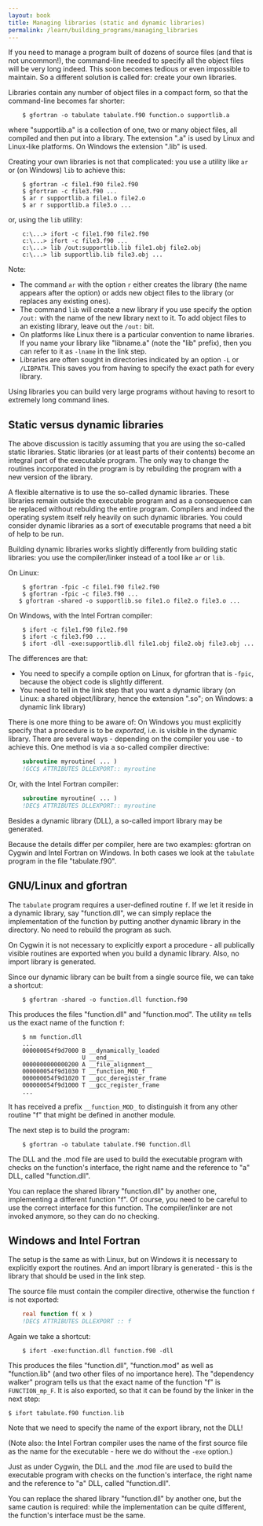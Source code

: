 ```yaml
---
layout: book
title: Managing libraries (static and dynamic libraries)
permalink: /learn/building_programs/managing_libraries
---
```


If you need to manage a program built of dozens of source files (and
that is not uncommon!), the command-line needed to specify all the
object files will be very long indeed. This soon becomes tedious or
even impossible to maintain. So a different solution is called for:
create your own libraries.

Libraries contain any number of object files in a compact form, so that
the command-line becomes far shorter:

```shell
    $ gfortran -o tabulate tabulate.f90 function.o supportlib.a
```

where "supportlib.a" is a collection of one, two or many object files,
all compiled and then put into a library. The extension ".a" is used by
Linux and Linux-like platforms. On Windows the extension ".lib" is used.

Creating your own libraries is not that complicated: you use a utility
like `ar` or (on Windows) `lib` to achieve this:

```shell
    $ gfortran -c file1.f90 file2.f90
    $ gfortran -c file3.f90 ...
    $ ar r supportlib.a file1.o file2.o
    $ ar r supportlib.a file3.o ...
```

or, using the `lib` utility:

```shell
    c:\...> ifort -c file1.f90 file2.f90
    c:\...> ifort -c file3.f90 ...
    c:\...> lib /out:supportlib.lib file1.obj file2.obj
    c:\...> lib supportlib.lib file3.obj ...
```

Note:

* The command `ar` with the option `r` either creates the library (the
name appears after the option) or adds new object files to the library
(or replaces any existing ones).
* The command `lib` will create a new library if you use specify the
option `/out:` with the name of the new library next to it. To add
object files to an existing library, leave out the `/out:` bit.
* On platforms like Linux there is a particular convention to name
libraries. If you name your library like "libname.a" (note the "lib"
prefix), then you can refer to it as `-lname` in the link step.
* Libraries are often sought in directories indicated by an option `-L`
or `/LIBPATH`. This saves you from having to specify the exact path for
every library.

Using libraries you can build very large programs without
having to resort to extremely long command lines.


## Static versus dynamic libraries

The above discussion is tacitly assuming that you are using the so-called
static libraries. Static libraries (or at least parts of their
contents) become an integral part of the executable program. The only
way to change the routines incorporated in the program is by rebuilding
the program with a new version of the library.

A flexible alternative is to use the so-called dynamic libraries. These
libraries remain outside the executable program and as a consequence
can be replaced without rebulding the entire program. Compilers and
indeed the operating system itself rely heavily on such dynamic
libraries. You could consider dynamic libraries as a sort of executable
programs that need a bit of help to be run.

Building dynamic libraries works slightly differently from building
static libraries: you use the compiler/linker instead of a tool
like `ar` or `lib`.

On Linux:

```shell
    $ gfortran -fpic -c file1.f90 file2.f90
    $ gfortran -fpic -c file3.f90 ...
   $ gfortran -shared -o supportlib.so file1.o file2.o file3.o ...
```

On Windows, with the Intel Fortran compiler:

```shell
    $ ifort -c file1.f90 file2.f90
    $ ifort -c file3.f90 ...
    $ ifort -dll -exe:supportlib.dll file1.obj file2.obj file3.obj ...
```

The differences are that:

* You need to specify a compile option on Linux, for gfortran that is `-fpic`,
because the object code is slightly different.
* You need to tell in the link step that you want a dynamic library (on
Linux: a shared object/library, hence the extension ".so"; on Windows:
a dynamic link library)

There is one more thing to be aware of: On Windows you must
explicitly specify that a procedure is to be _exported_, i.e. is visible
in the dynamic library. There are several ways - depending on the
compiler you use - to achieve this. One method is via a so-called
compiler directive:

```fortran
    subroutine myroutine( ... )
    !GCC$ ATTRIBUTES DLLEXPORT:: myroutine
```

Or, with the Intel Fortran compiler:

```fortran
    subroutine myroutine( ... )
    !DEC$ ATTRIBUTES DLLEXPORT:: myroutine
```

Besides a dynamic library (DLL), a so-called import library may be
generated.

Because the details differ per compiler, here are two examples:
gfortran on Cygwin and Intel Fortran on Windows. In both cases
we look at the `tabulate` program in the file "tabulate.f90".

## GNU/Linux and gfortran
The `tabulate` program requires a user-defined routine `f`. If we
let it reside in a dynamic library, say "function.dll", we can simply
replace the implementation of the function by putting another dynamic
library in the directory. No need to rebuild the program as such.

On Cygwin it is not necessary to explicitly export a procedure - all
publically visible routines are exported when you build a dynamic library.
Also, no import library is generated.

Since our dynamic library can be built from a single source file, we
can take a shortcut:

```shell
    $ gfortran -shared -o function.dll function.f90
```

This produces the files "function.dll" and "function.mod". The
utility `nm` tells us the exact name of the function `f`:

```shell
    $ nm function.dll
    ...
    000000054f9d7000 B __dynamically_loaded
                     U __end__
    0000000000000200 A __file_alignment__
    000000054f9d1030 T __function_MOD_f
    000000054f9d1020 T __gcc_deregister_frame
    000000054f9d1000 T __gcc_register_frame
    ...
```

It has received a prefix `__function_MOD_` to distinguish it from any
other routine "f" that might be defined in another module.

The next step is to build the program:

```shell
    $ gfortran -o tabulate tabulate.f90 function.dll
```

The DLL and the .mod file are used to build the executable program
with checks on the function's interface, the right name and the reference
to "a" DLL, called "function.dll".

You can replace the shared library "function.dll" by another one, implementing
a different function "f". Of course, you need to be careful to use the correct
interface for this function. The compiler/linker are not invoked anymore, so they
can do no checking.

## Windows and Intel Fortran
The setup is the same as with Linux, but on Windows it is necessary
to explicitly export the routines. And an import library is generated -
this is the library that should be used in the link step.

The source file must contain the compiler directive, otherwise the function `f`
is not exported:

```fortran
    real function f( x )
    !DEC$ ATTRIBUTES DLLEXPORT :: f
```

Again we take a shortcut:

```shell
    $ ifort -exe:function.dll function.f90 -dll
```

This produces the files "function.dll", "function.mod" as well as "function.lib" (and two
other files of no importance here). The "dependency walker" program tells us
that the exact name of the function "f" is `FUNCTION_mp_F`. It is also exported, so that
it can be found by the linker in the next step:

    $ ifort tabulate.f90 function.lib

Note that we need to specify the name of the export library, not the DLL!

(Note also: the Intel Fortran compiler uses the name of the first source file as the
name for the executable - here we do without the `-exe` option.)

Just as under Cygwin, the DLL and the .mod file are used to build the executable program
with checks on the function's interface, the right name and the reference
to "a" DLL, called "function.dll".

You can replace the shared library "function.dll" by another one, but the same
caution is required: while the implementation can be quite different, the
function's interface must be the same.
